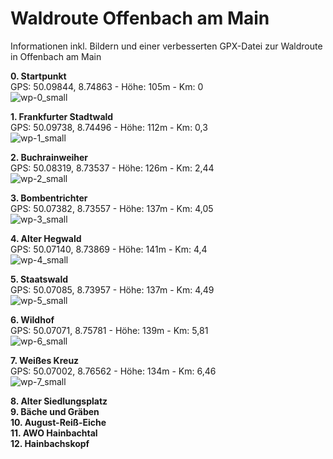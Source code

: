 # Waldroute Offenbach am Main
Informationen inkl. Bildern und einer verbesserten GPX-Datei zur Waldroute in Offenbach am Main

<b>0. Startpunkt</b><br>
GPS: 50.09844, 8.74863 - Höhe: 105m - Km: 0<br>
![wp-0_small](https://github.com/user-attachments/assets/e469e7a5-4086-49a1-816d-7cfa676c700e)


<b>1. Frankfurter Stadtwald</b><br>
GPS: 50.09738, 8.74496 - Höhe: 112m - Km: 0,3<br>
![wp-1_small](https://github.com/user-attachments/assets/0ad56c83-67d0-4dc3-9770-a3127a9efe99)


<b>2. Buchrainweiher</b><br>
GPS: 50.08319, 8.73537 - Höhe: 126m - Km: 2,44<br>
![wp-2_small](https://github.com/user-attachments/assets/4a999623-b218-4d24-8268-fa7bf7888350)


<b>3. Bombentrichter</b><br>
GPS: 50.07382, 8.73557 - Höhe: 137m - Km: 4,05<br>
![wp-3_small](https://github.com/user-attachments/assets/b8b084ad-3ed5-45c1-861b-856632a23886)


<b>4. Alter Hegwald</b><br>
GPS: 50.07140, 8.73869 - Höhe: 141m - Km: 4,4<br>
![wp-4_small](https://github.com/user-attachments/assets/c25487c4-73ec-4d11-8a29-5f2119e75f8f)


<b>5. Staatswald</b><br>
GPS: 50.07085, 8.73957 - Höhe: 137m - Km: 4,49<br>
![wp-5_small](https://github.com/user-attachments/assets/cf94d721-b924-4d34-b96d-05aa81d8b61f)


<b>6. Wildhof</b><br>
GPS: 50.07071, 8.75781 - Höhe: 139m - Km: 5,81<br>
![wp-6_small](https://github.com/user-attachments/assets/e62cd7e0-e655-493c-8ace-e1a0294990b9)


<b>7. Weißes Kreuz</b><br>
GPS: 50.07002, 8.76562 - Höhe: 134m - Km: 6,46<br>
![wp-7_small](https://github.com/user-attachments/assets/c300c45f-96a1-4888-a960-3e66653f5167)


<b>8. Alter Siedlungsplatz</b><br>
<b>9. Bäche und Gräben</b><br>
<b>10. August-Reiß-Eiche</b><br>
<b>11. AWO Hainbachtal</b><br>
<b>12. Hainbachskopf</b><br>
